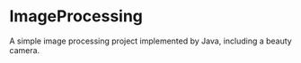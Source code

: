 # ImageProcessing

A simple image processing project implemented by Java, including a beauty camera.
